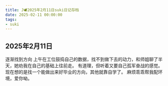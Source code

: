 ```yaml
---
title: J🕊️2025年2月11日suki日记存档
date: 2025-02-11 00:00:00
tags:
- suki
---
```


## 2025年2月11日

逐渐找到方向
上午在工位鼓捣自己的数据，找不到做下去的动力，和师姐聊了半天，她劝我在自己的基础上往前走。
有道理，但听着又要自己孤军奋战的感觉。
现在想的是找一个能做出来好毕业的方向，其他就靠自学了。
麻烦乖乖帮我配环境，爱你呦。
